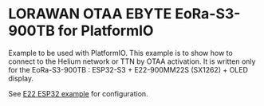 LORAWAN OTAA EBYTE EoRa-S3-900TB for PlatformIO
===    
Example to be used with PlatformIO. This example is to show how to connect to the Helium network or TTN by OTAA activation. It is written only for the EoRa-S3-900TB : ESP32-S3 + E22-900MM22S (SX1262) + OLED display.

See [E22 ESP32 example](../LORAWAN-OTAA-esp32-e22/) for configuration.